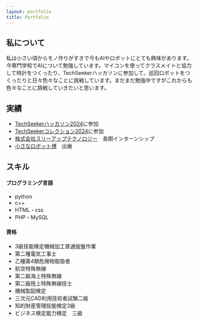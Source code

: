 ```yaml
---
layout: portfolio
title: Portfolio
---
```

## 私について
私は小さい頃からモノ作りがすきで今もAIやロボットにとても興味があります。今専門学校でAIについて勉強しています。マイコンを使ってクラスメイトと協力して時計をつくったり、TechSeekerハッカソンに参加して、巡回ロボットをつくったりと日々色々なことに挑戦しています。まだまだ勉強中ですがこれからも色々なことに挑戦していきたいと思います。
## 実績
- [TechSeekerハッカソン2024](https://techseeker.jp/hackathon2024/)に参加　
- [TechSeekerコレクション2024](https://techseeker.jp/hackathon2024/)に参加
- [株式会社スリーアップテクノロジー](https://3up-tec.jp/)　長期インターンシップ　
- [小さなロボット博](https://www.city.yao.osaka.jp/0000077335.html)　出展

## スキル
#### プログラミング言語
- python
- c++
- HTML・css
- PHP・MySQL

#### 資格
- 3級技能検定機械加工普通旋盤作業
- 第二種電気工事士
- 乙種第4類危険物取扱者
- 航空特殊無線
- 第二級海上特殊無線
- 第二級陸上特殊無線技士
- 機械製図検定
- 三次元CAD利用技術者試験二級
- 知的財産管理技能検定3級
- ビジネス検定能力検定　三級